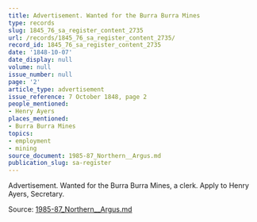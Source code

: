 ```yaml
---
title: Advertisement. Wanted for the Burra Burra Mines
type: records
slug: 1845_76_sa_register_content_2735
url: /records/1845_76_sa_register_content_2735/
record_id: 1845_76_sa_register_content_2735
date: '1848-10-07'
date_display: null
volume: null
issue_number: null
page: '2'
article_type: advertisement
issue_reference: 7 October 1848, page 2
people_mentioned:
- Henry Ayers
places_mentioned:
- Burra Burra Mines
topics:
- employment
- mining
source_document: 1985-87_Northern__Argus.md
publication_slug: sa-register
---
```


Advertisement.  Wanted for the Burra Burra Mines, a clerk.  Apply to Henry Ayers, Secretary.

Source: [1985-87_Northern__Argus.md](/downloads/markdown/1985-87_Northern__Argus.md)
